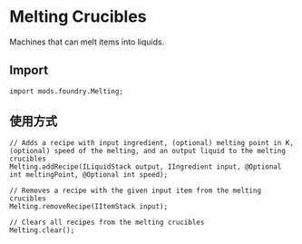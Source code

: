 # Melting Crucibles

Machines that can melt items into liquids.

## Import
```zenscript
import mods.foundry.Melting;
```

## 使用方式
```zenscript
// Adds a recipe with input ingredient, (optional) melting point in K, (optional) speed of the melting, and an output liquid to the melting crucibles
Melting.addRecipe(ILiquidStack output, IIngredient input, @Optional int meltingPoint, @Optional int speed);

// Removes a recipe with the given input item from the melting crucibles
Melting.removeRecipe(IItemStack input);

// Clears all recipes from the melting crucibles
Melting.clear();
```
